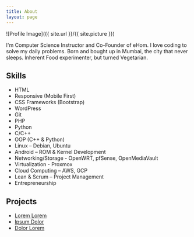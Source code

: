 ```yaml
---
title: About
layout: page
---
```

![Profile Image]({{ site.url }}/{{ site.picture }})

<p>I'm Computer Science Instructor and Co-Founder of eHom. I love coding to solve my daily problems. Born and bought up in Mumbai, the city that never sleeps. Inherent Food experimenter, but turned Vegetarian.</p>

<h2>Skills</h2>

<ul class="skill-list">

<li>HTML </li>

<li>Responsive (Mobile First)</li> 

<li>CSS Frameworks (Bootstrap)</li>

<li>WordPress</li>

<li>Git</li> 

<li>PHP</li>

<li>Python</li>

<li>C/C++</li>

<li>OOP (C++ & Python)</li>

<li>Linux – Debian, Ubuntu</li>

<li>Android – ROM & Kernel Development</li>

<li>Networking/Storage - OpenWRT, pfSense, OpenMediaVault</li>

<li>Virtualization - Proxmox</li>

<li>Cloud Computing – AWS, GCP</li>

<li>Lean & Scrum – Project Management</li>

<li>Entrepreneurship</li>

</ul>

<h2>Projects</h2>

<ul>
<li><a href="https://github.com/">Lorem Lorem</a></li>
<li><a href="https://github.com/">Ipsum Dolor</a></li>
<li><a href="https://github.com/">Dolor Lorem</a></li>
</ul>